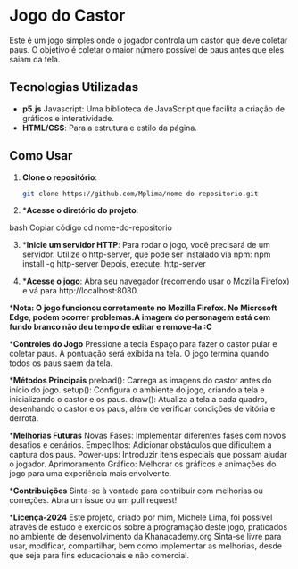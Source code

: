 # Jogo do Castor

Este é um jogo simples onde o jogador controla um castor que deve coletar paus. O objetivo é coletar o maior número possível de paus antes que eles saiam da tela.

## Tecnologias Utilizadas

- **p5.js** Javascript: Uma biblioteca de JavaScript que facilita a criação de gráficos e interatividade.
- **HTML/CSS**: Para a estrutura e estilo da página.

## Como Usar

1. **Clone o repositório**:
   ```bash
   git clone https://github.com/Mplima/nome-do-repositorio.git


2. ***Acesse o diretório do projeto**:

bash
Copiar código
cd nome-do-repositorio


3. ***Inicie um servidor HTTP**: Para rodar o jogo, você precisará de um servidor. Utilize o http-server, que pode ser instalado via npm:
npm install -g http-server
Depois, execute:
http-server


4. ***Acesse o jogo**: Abra seu navegador (recomendo usar o Mozilla Firefox) e vá para http://localhost:8080.


***Nota: O jogo funcionou corretamente no Mozilla Firefox. No Microsoft Edge, podem ocorrer problemas.A imagem do personagem está com fundo branco não deu tempo de editar e remove-la :C**


***Controles do Jogo**
Pressione a tecla Espaço para fazer o castor pular e coletar paus.
A pontuação será exibida na tela. O jogo termina quando todos os paus saem da tela.


***Métodos Principais**
preload(): Carrega as imagens do castor antes do início do jogo.
setup(): Configura o ambiente do jogo, criando a tela e inicializando o castor e os paus.
draw(): Atualiza a tela a cada quadro, desenhando o castor e os paus, além de verificar condições de vitória e derrota.


***Melhorias Futuras**
Novas Fases: Implementar diferentes fases com novos desafios e cenários.
Empecilhos: Adicionar obstáculos que dificultem a captura dos paus.
Power-ups: Introduzir itens especiais que possam ajudar o jogador.
Aprimoramento Gráfico: Melhorar os gráficos e animações do jogo para uma experiência mais envolvente.


***Contribuições**
Sinta-se à vontade para contribuir com melhorias ou correções. Abra um issue ou um pull request!


***Licença-2024**
Este projeto, criado por mim, Michele Lima, foi possível através de estudo e exercícios sobre a programação deste jogo, praticados no ambiente de desenvolvimento da Khanacademy.org
Sinta-se livre para usar, modificar, compartilhar, bem como implementar as melhorias, desde que seja para fins educacionais e não comercial.


